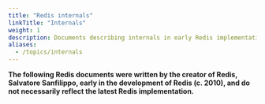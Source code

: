 ```yaml
---
title: "Redis internals"
linkTitle: "Internals"
weight: 1
description: Documents describing internals in early Redis implementations.
aliases:
  - /topics/internals
---
```


**The following Redis documents were written by the creator of Redis, Salvatore Sanfilippo, early in the development of Redis (c. 2010), and do not necessarily reflect the latest Redis implementation.**
